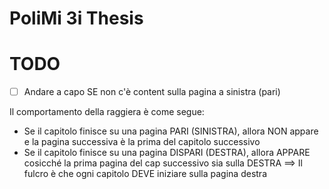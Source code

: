 # PoliMi 3i Thesis

# TODO

- [ ] Andare a capo SE non c'è content sulla pagina a sinistra (pari)

Il comportamento della raggiera è come segue:

- Se il capitolo finisce su una pagina PARI (SINISTRA), allora NON appare e la pagina successiva è la prima del capitolo successivo
- Se il capitolo finisce su una pagina DISPARI (DESTRA), allora APPARE cosicché la prima pagina del cap successivo sia sulla DESTRA
==> Il fulcro è che ogni capitolo DEVE iniziare sulla pagina destra